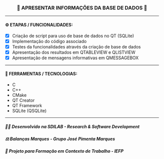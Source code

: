 <h3 align="center"> 
  🚧 APRESENTAR INFORMAÇÕES DA BASE DE DADOS 🚧
</h3>

---
#### ⚙️ ETAPAS / FUNCIONALIDADES:

- [x] Criação de script para uso de base de dados no QT (SQLite)
- [x] Implementação do código associado
- [x] Testes da funcionalidades através da criação de base de dados
- [x] Apresentação dos resultados em QTABLEVIEW e QLISTVIEW
- [x] Apresentação de mensagens informativas em QMESSAGEBOX

---
#### 🔧 FERRAMENTAS / TECNOLOGIAS:

- C
- C++
- CMake
- QT Creator
- QT Framework
- SQLite (QSQLite)

---
##### 👨‍💻 Desenvolvido na SDILAB - Research & Software Development 
##### ⚖️ Balanças Marques - Grupo José Pimenta Marques
##### 📖 Projeto para Formação em Contexto de Trabalho - IEFP
